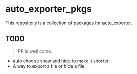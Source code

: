 # auto_exporter_pkgs

This repository is a collection of packages for auto_exporter.

## TODO

> PR is well come.

- auto choose show and hide to make it shorter
- A way to export a file or hide a file
